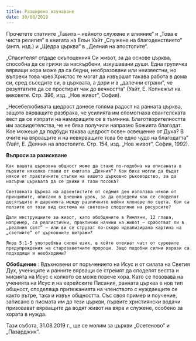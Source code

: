 ```yaml
---
title: Разширено изучаване
date: 30/08/2019
---
```


Прочетете статиите „Тавита – нейното служене и влияние“ и „Това е чиста религия“ в книгата на Елън Уайт „Служене на благоденствието“ (англ. изд.) и „Щедра църква“ в „Деяния на апостолите“.

„Спасителят отдаде скъпоценния Си живот, за да основе църква, способна да се грижи за наскърбени, изкушавани души. Една групичка вярващи хора може да са бедни, необразовани или неизвестни, но въпреки това чрез Христос те могат да извършат такава работа в дома си, сред съседите си, в църквата, а дори и в „далечни страни”, че резултатите да се простират чак до вечността“ (Уайт, Е. Копнежът на вековете. Стр. 396, изд. „Нов живот“, София).

„Несебелюбивата щедрост донесе голяма радост на ранната църква, защото вярващите разбраха, че усилията им спомогнаха евангелската вест да се изпрати на намиращите се в тъмнина. Благотворителността им засвидетелства, че не бяха получили напразно Божията благодат. Кое можеше да подбуди такава щедрост освен освещение от Духа? В очите на вярващите и на невярващите това бе едно чудо на благодатта“ (Уайт, Е. Деяния на апостолите. Стр. 154, изд. „Нов живот“, София, 1992).

**Въпроси за разискване**

`Как вашата църковна общност може да стане по-подобна на описаната в първите няколко глави от книгата „Деяния“? Кои биха могли да бъдат някои от практичните стъпки на вашето църковно ръководство, за да насърчи църквата да се движи в тази посока?`

`Световната Църква на адвентистите от седмия ден използва някои от принципите, описани в днешния урок, за да определи как се споделят десятъците и даренията между различните нейни клонове по света. Кои са ползите от този вид система на световно споделяне на ресурсите?`

`Дали инструкциите за живот, като обобщените в Римляни, 12 глава, например, са реалистични, практични начини на живот – сработват ли в „реалния свят“ – или ви се струват по-скоро идеализирана картина на „светиите“ от църковните витражи?`

`Яков 5:1-5 употребява силен език, в който отекват част от суровите предупреждения на старозаветните пророци. Защо подобни силни изрази са подходящи и необходими?`

**Обобщение** : Вдъхновени от поръчението на Исус и от силата на Светия Дух, учениците и ранните вярващи се стремят да споделят вестта и мисията на Исус с колкото се може повече хора. Като се позовава на ученията на Исус и на еврейските Писания, ранната църква е нов тип общност, споделяща притежанията на членството с нуждаещите се както вътре, така и извън общността. Със своя пример и поучение, записано в писмата им до тези църкви, първите християнски водачи призовават вярващите да водят живот на вяра и служене, особено за хората в нужда.

Тази събота, 31.08.2019 г., ще се молим за църкви „Осетеново” и „Пазарджик”.